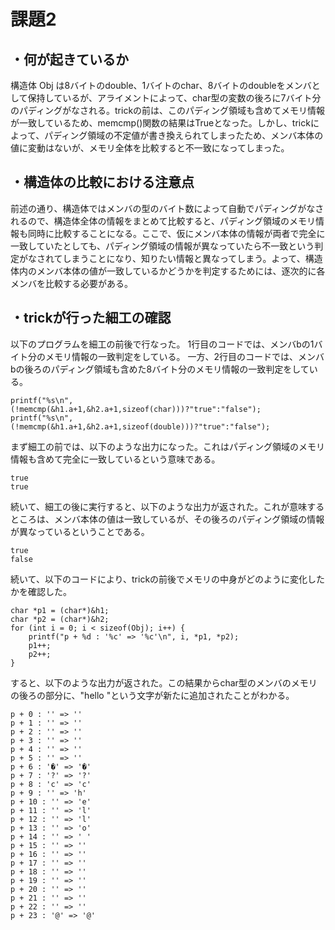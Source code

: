 # 課題2

## ・何が起きているか

構造体 Obj は8バイトのdouble、1バイトのchar、8バイトのdoubleをメンバとして保持しているが、アライメントによって、char型の変数の後ろに7バイト分のパディングがなされる。trickの前は、このパディング領域も含めてメモリ情報が一致しているため、memcmp()関数の結果はTrueとなった。しかし、trickによって、パディング領域の不定値が書き換えられてしまったため、メンバ本体の値に変動はないが、メモリ全体を比較すると不一致になってしまった。

## ・構造体の比較における注意点

前述の通り、構造体ではメンバの型のバイト数によって自動でパディングがなされるので、構造体全体の情報をまとめて比較すると、パディング領域のメモリ情報も同時に比較することになる。ここで、仮にメンバ本体の情報が両者で完全に一致していたとしても、パディング領域の情報が異なっていたら不一致という判定がなされてしまうことになり、知りたい情報と異なってしまう。よって、構造体内のメンバ本体の値が一致しているかどうかを判定するためには、逐次的に各メンバを比較する必要がある。

## ・trickが行った細工の確認

以下のプログラムを細工の前後で行なった。
1行目のコードでは、メンバbの1バイト分のメモリ情報の一致判定をしている。
一方、2行目のコードでは、メンバbの後ろのパディング領域も含めた8バイト分のメモリ情報の一致判定をしている。
```
printf("%s\n", (!memcmp(&h1.a+1,&h2.a+1,sizeof(char)))?"true":"false");
printf("%s\n", (!memcmp(&h1.a+1,&h2.a+1,sizeof(double)))?"true":"false");
```
まず細工の前では、以下のような出力になった。これはパディング領域のメモリ情報も含めて完全に一致しているという意味である。
```
true
true
```
続いて、細工の後に実行すると、以下のような出力が返された。これが意味するところは、メンバ本体の値は一致しているが、その後ろのパディング領域の情報が異なっているということである。
```
true
false
```

続いて、以下のコードにより、trickの前後でメモリの中身がどのように変化したかを確認した。
```
char *p1 = (char*)&h1; 
char *p2 = (char*)&h2;
for (int i = 0; i < sizeof(Obj); i++) {
    printf("p + %d : '%c' => '%c'\n", i, *p1, *p2);
    p1++;
    p2++;
}
```
すると、以下のような出力が返された。この結果からchar型のメンバのメモリの後ろの部分に、"hello "という文字が新たに追加されたことがわかる。
```
p + 0 : '' => ''
p + 1 : '' => ''
p + 2 : '' => ''
p + 3 : '' => ''
p + 4 : '' => ''
p + 5 : '' => ''
p + 6 : '�' => '�'
p + 7 : '?' => '?'
p + 8 : 'c' => 'c'
p + 9 : '' => 'h'
p + 10 : '' => 'e'
p + 11 : '' => 'l'
p + 12 : '' => 'l'
p + 13 : '' => 'o'
p + 14 : '' => ' '
p + 15 : '' => ''
p + 16 : '' => ''
p + 17 : '' => ''
p + 18 : '' => ''
p + 19 : '' => ''
p + 20 : '' => ''
p + 21 : '' => ''
p + 22 : '' => ''
p + 23 : '@' => '@'
```